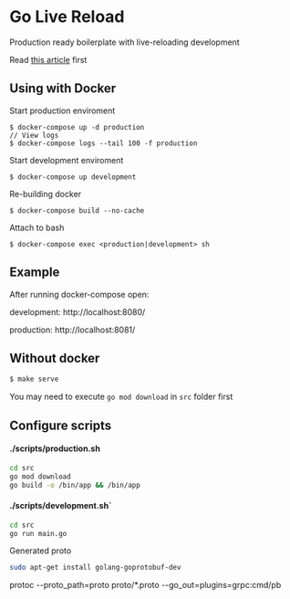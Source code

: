 # Go Live Reload
Production ready boilerplate with live-reloading development

Read [this article](https://medium.com/@kdarutkin/how-to-live-reload-code-for-golang-and-docker-without-third-parties-ee90721ef641) first


## Using with Docker
Start production enviroment
```console
$ docker-compose up -d production
// View logs
$ docker-compose logs --tail 100 -f production
```

Start development enviroment 
```console
$ docker-compose up development
```

Re-building docker
```console
$ docker-compose build --no-cache
```

Attach to bash
```console
$ docker-compose exec <production|development> sh
```

## Example
After running docker-compose open:

development: http://localhost:8080/

production:  http://localhost:8081/ 

## Without docker
```bash
$ make serve
``` 
You may need to execute `go mod download` in `src` folder first

## Configure scripts
#### ./scripts/production.sh
```bash
cd src 
go mod download
go build -o /bin/app && /bin/app
```

#### ./scripts/development.sh`
```bash
cd src
go run main.go
```

Generated proto
```bash
sudo apt-get install golang-goprotobuf-dev
```
protoc --proto_path=proto proto/*.proto --go_out=plugins=grpc:cmd/pb